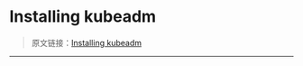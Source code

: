 # Installing kubeadm

> 原文链接：[Installing kubeadm](https://kubernetes.cn/docs/setup/independent/install-kubeadm/)

---
